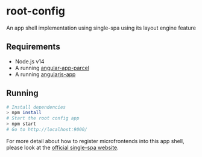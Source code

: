 # root-config

An app shell implementation using single-spa using its layout engine feature

## Requirements

- Node.js v14
- A running [angular-app-parcel](https://gitlab.piworks.net/devops/microfrontend/single-spa/angular-app-parcel)
- A running [angularjs-app](https://gitlab.piworks.net/devops/microfrontend/single-spa/angularjs-app)

## Running

```sh
# Install dependencies
> npm install
# Start the root config app
> npm start
# Go to http://localhost:9000/
```

For more detail about how to register microfrontends into this app shell, please look at the [official single-spa website](https://single-spa.js.org).
